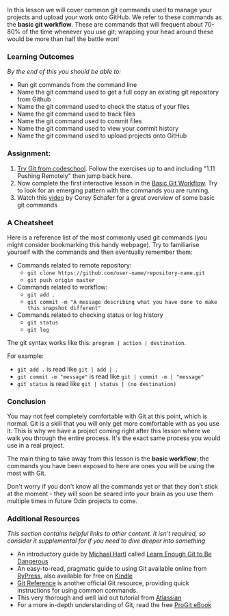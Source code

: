 In this lesson we will cover common git commands used to manage your projects and upload your work onto GitHub. We refer to these commands as the **basic git workflow**. These are commands that will frequent about 70-80% of the time whenever you use git; wrapping your head around these would be more than half the battle won!


### Learning Outcomes
*By the end of this you should be able to:*

* Run git commands from the command line
* Name the git command used to get a full copy an existing git repository from Github
* Name the git command used to check the status of your files
* Name the git command used to track files
* Name the git command used to commit files
* Name the git command used to view your commit history
* Name the git command used to upload projects onto GitHub

### Assignment:
1. [Try Git from codeschool](https://try.github.io/levels/1/challenges/1).
Follow the exercises up to and including "1.11 Pushing Remotely" then jump back here.
2. Now complete the first interactive lesson in the [Basic Git Workflow](https://www.codecademy.com/learn/learn-git). Try to look for an emerging pattern with the commands you are running.
3. Watch this [video](https://www.youtube.com/watch?v=HVsySz-h9r4) by Corey Schafer for a great overview of some basic git commands

### A Cheatsheet
Here is a reference list of the most commonly used git commands (you might consider bookmarking this handy webpage). Try to familiarise yourself with the commands and then eventually remember them:

* Commands related to remote repository:
  * `git clone https://github.com/user-name/repository-name.git`
  * `git push origin master`
* Commands related to workflow:
  * `git add .`
  * `git commit -m "A message describing what you have done to make this snapshot different"`
* Commands related to checking status or log history
  * `git status`
  * `git log`

The git syntax works like this: `program | action | destination`.

For example:

* `git add .` is read like `git | add | .`
* `git commit -m "message"` is read like `git | commit -m | "message"`
* `git status` is read like `git | status | (no destination)`

### Conclusion
You may not feel completely comfortable with Git at this point, which is normal.
Git is a skill that you will only get more comfortable with as you use it. This is why we have a project coming right after this lesson where we walk you through the entire process. It's the exact same process you would use in a real project.

The main thing to take away from this lesson is the **basic workflow**; the commands you have been exposed to here are ones you will be using the most with Git.

Don't worry if you don't know all the commands yet or that they don't stick at the moment - they will soon be seared into your brain as you use them multiple times in future Odin projects to come.

### Additional Resources

*This section contains helpful links to other content. It isn't required, so consider it supplemental for if you need to dive deeper into something*

* An introductory guide by [Michael Hartl](http://www.michaelhartl.com/) called [Learn Enough Git to Be Dangerous](https://www.learnenough.com/git-tutorial)
* An easy-to-read, pragmatic guide to using Git available online from [RyPress](http://rypress.com/tutorials/git/index), also available for free on [Kindle](https://www.amazon.com/Rys-Git-Tutorial-Ryan-Hodson-ebook/dp/B00QFIA5OC)
* [Git Reference](https://git-scm.com/docs) is another official Git resource, providing quick instructions for using common commands.
* This very thorough and well laid out tutorial from [Atlassian](https://www.atlassian.com/git/tutorials/)
* For a more in-depth understanding of Git, read the free [ProGit eBook](https://git-scm.com/book/en/v2)
